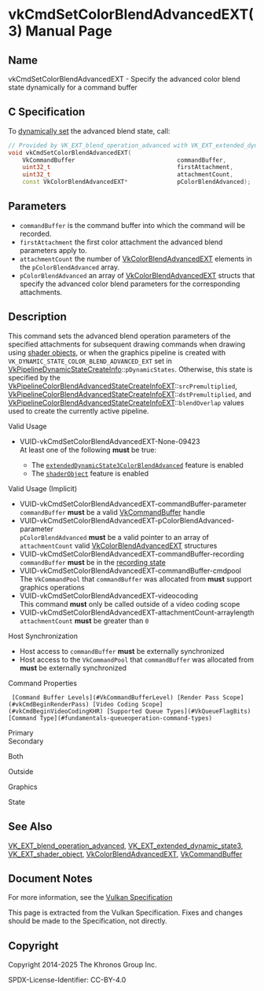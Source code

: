 # vkCmdSetColorBlendAdvancedEXT(3) Manual Page

## Name

vkCmdSetColorBlendAdvancedEXT - Specify the advanced color blend state dynamically for a command buffer



## [](#_c_specification)C Specification

To [dynamically set](https://registry.khronos.org/vulkan/specs/latest/html/vkspec.html#pipelines-dynamic-state) the advanced blend state, call:

```c++
// Provided by VK_EXT_blend_operation_advanced with VK_EXT_extended_dynamic_state3, VK_EXT_blend_operation_advanced with VK_EXT_shader_object
void vkCmdSetColorBlendAdvancedEXT(
    VkCommandBuffer                             commandBuffer,
    uint32_t                                    firstAttachment,
    uint32_t                                    attachmentCount,
    const VkColorBlendAdvancedEXT*              pColorBlendAdvanced);
```

## [](#_parameters)Parameters

- `commandBuffer` is the command buffer into which the command will be recorded.
- `firstAttachment` the first color attachment the advanced blend parameters apply to.
- `attachmentCount` the number of [VkColorBlendAdvancedEXT](https://registry.khronos.org/vulkan/specs/latest/man/html/VkColorBlendAdvancedEXT.html) elements in the `pColorBlendAdvanced` array.
- `pColorBlendAdvanced` an array of [VkColorBlendAdvancedEXT](https://registry.khronos.org/vulkan/specs/latest/man/html/VkColorBlendAdvancedEXT.html) structs that specify the advanced color blend parameters for the corresponding attachments.

## [](#_description)Description

This command sets the advanced blend operation parameters of the specified attachments for subsequent drawing commands when drawing using [shader objects](https://registry.khronos.org/vulkan/specs/latest/html/vkspec.html#shaders-objects), or when the graphics pipeline is created with `VK_DYNAMIC_STATE_COLOR_BLEND_ADVANCED_EXT` set in [VkPipelineDynamicStateCreateInfo](https://registry.khronos.org/vulkan/specs/latest/man/html/VkPipelineDynamicStateCreateInfo.html)::`pDynamicStates`. Otherwise, this state is specified by the [VkPipelineColorBlendAdvancedStateCreateInfoEXT](https://registry.khronos.org/vulkan/specs/latest/man/html/VkPipelineColorBlendAdvancedStateCreateInfoEXT.html)::`srcPremultiplied`, [VkPipelineColorBlendAdvancedStateCreateInfoEXT](https://registry.khronos.org/vulkan/specs/latest/man/html/VkPipelineColorBlendAdvancedStateCreateInfoEXT.html)::`dstPremultiplied`, and [VkPipelineColorBlendAdvancedStateCreateInfoEXT](https://registry.khronos.org/vulkan/specs/latest/man/html/VkPipelineColorBlendAdvancedStateCreateInfoEXT.html)::`blendOverlap` values used to create the currently active pipeline.

Valid Usage

- [](#VUID-vkCmdSetColorBlendAdvancedEXT-None-09423)VUID-vkCmdSetColorBlendAdvancedEXT-None-09423  
  At least one of the following **must** be true:
  
  - The [`extendedDynamicState3ColorBlendAdvanced`](#features-extendedDynamicState3ColorBlendAdvanced) feature is enabled
  - The [`shaderObject`](#features-shaderObject) feature is enabled

Valid Usage (Implicit)

- [](#VUID-vkCmdSetColorBlendAdvancedEXT-commandBuffer-parameter)VUID-vkCmdSetColorBlendAdvancedEXT-commandBuffer-parameter  
  `commandBuffer` **must** be a valid [VkCommandBuffer](https://registry.khronos.org/vulkan/specs/latest/man/html/VkCommandBuffer.html) handle
- [](#VUID-vkCmdSetColorBlendAdvancedEXT-pColorBlendAdvanced-parameter)VUID-vkCmdSetColorBlendAdvancedEXT-pColorBlendAdvanced-parameter  
  `pColorBlendAdvanced` **must** be a valid pointer to an array of `attachmentCount` valid [VkColorBlendAdvancedEXT](https://registry.khronos.org/vulkan/specs/latest/man/html/VkColorBlendAdvancedEXT.html) structures
- [](#VUID-vkCmdSetColorBlendAdvancedEXT-commandBuffer-recording)VUID-vkCmdSetColorBlendAdvancedEXT-commandBuffer-recording  
  `commandBuffer` **must** be in the [recording state](#commandbuffers-lifecycle)
- [](#VUID-vkCmdSetColorBlendAdvancedEXT-commandBuffer-cmdpool)VUID-vkCmdSetColorBlendAdvancedEXT-commandBuffer-cmdpool  
  The `VkCommandPool` that `commandBuffer` was allocated from **must** support graphics operations
- [](#VUID-vkCmdSetColorBlendAdvancedEXT-videocoding)VUID-vkCmdSetColorBlendAdvancedEXT-videocoding  
  This command **must** only be called outside of a video coding scope
- [](#VUID-vkCmdSetColorBlendAdvancedEXT-attachmentCount-arraylength)VUID-vkCmdSetColorBlendAdvancedEXT-attachmentCount-arraylength  
  `attachmentCount` **must** be greater than `0`

Host Synchronization

- Host access to `commandBuffer` **must** be externally synchronized
- Host access to the `VkCommandPool` that `commandBuffer` was allocated from **must** be externally synchronized

Command Properties

     [Command Buffer Levels](#VkCommandBufferLevel) [Render Pass Scope](#vkCmdBeginRenderPass) [Video Coding Scope](#vkCmdBeginVideoCodingKHR) [Supported Queue Types](#VkQueueFlagBits) [Command Type](#fundamentals-queueoperation-command-types)

Primary  
Secondary

Both

Outside

Graphics

State

## [](#_see_also)See Also

[VK\_EXT\_blend\_operation\_advanced](https://registry.khronos.org/vulkan/specs/latest/man/html/VK_EXT_blend_operation_advanced.html), [VK\_EXT\_extended\_dynamic\_state3](https://registry.khronos.org/vulkan/specs/latest/man/html/VK_EXT_extended_dynamic_state3.html), [VK\_EXT\_shader\_object](https://registry.khronos.org/vulkan/specs/latest/man/html/VK_EXT_shader_object.html), [VkColorBlendAdvancedEXT](https://registry.khronos.org/vulkan/specs/latest/man/html/VkColorBlendAdvancedEXT.html), [VkCommandBuffer](https://registry.khronos.org/vulkan/specs/latest/man/html/VkCommandBuffer.html)

## [](#_document_notes)Document Notes

For more information, see the [Vulkan Specification](https://registry.khronos.org/vulkan/specs/latest/html/vkspec.html#vkCmdSetColorBlendAdvancedEXT)

This page is extracted from the Vulkan Specification. Fixes and changes should be made to the Specification, not directly.

## [](#_copyright)Copyright

Copyright 2014-2025 The Khronos Group Inc.

SPDX-License-Identifier: CC-BY-4.0